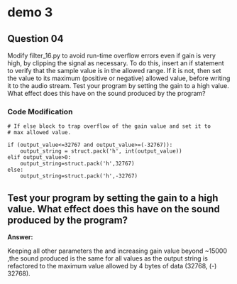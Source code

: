 # demo 3

## Question 04 
Modify  filter_16.py  to avoid run-time overflow errors even if gain is very high, by clipping the signal as necessary. To do this, insert an if statement to verify that the sample value is in the allowed range. If it is not, then set the value to its maximum (positive or negative) allowed value, before writing it to the audio stream. Test your program by setting the gain to a high value. What effect does this have on the sound produced by the program? 

### Code Modification

	# If else block to trap overflow of the gain value and set it to 
	# max allowed value. 

	if (output_value<=32767 and output_value>=(-32767)):
        output_string = struct.pack('h', int(output_value))       
	elif output_value>0:
       	output_string=struct.pack('h',32767)
    else:
        output_string=struct.pack('h',-32767)

    
## Test your program by setting the gain to a high value. What effect does this have on the sound produced by the program? 

**Answer:**

Keeping all other parameters the and increasing gain value beyond ~15000 ,the sound produced is the same for all values as the output string is refactored to the maximum value allowed by 4 bytes of data (32768, (-) 32768).